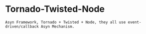 # Tornado-Twisted-Node
```
Asyn Framework, Tornado + Twisted + Node, they all use event-driven/callback Asyn Mechanism.
```
